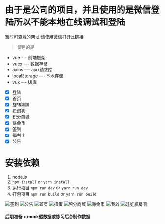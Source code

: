 # **由于是公司的项目，并且使用的是微信登陆所以不能本地在线调试和登陆**
[暂时可查看的网址](https://wwj.whxyzx.cn/wawaji/h5/) 请使用微信打开此链接

> 使用的是
 * vue              --- 前端框架
 * vuex             --- 数据存储
 * axios            --- ajax请求库
 * localStorage     --- 本地存储
 * vux              --- UI库

- [x] 登陆
- [x] 首页
- [x] 旋转娃娃
- [x] 扭蛋机
- [x] 积分商城
- [x] 赚金币
- [x] 签到
- [x] 福利卡
- [x] 公告

# 安装依赖
1. node.js
2. `npm install` or `yarn install`
3. 运行项目
   `npm run dev` or `yarn run dev`
4. 打包项目
   `npm run build` or `yarn run build`
   
![](static/img/screen/sign.jpg "签到")
![](static/img/screen/notice.jpg "公告")
![](static/img/screen/index.jpg "首页")
![](static/img/screen/niu.jpg "扭蛋")
![](static/img/screen/store.jpg "积分商城")
![](static/img/screen/earn.jpg "赚金币")
![](static/img/screen/mine.jpg "我的")
![](static/img/screen/room.jpg "娃娃机房间")


#### 后期准备 > mock假数据或练习后台制作数据